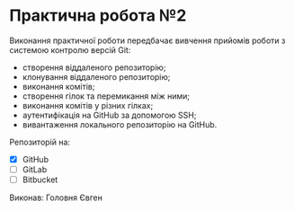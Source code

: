 # Практична робота №2
 Виконання практичної роботи передбачає вивчення прийомів роботи з системою контролю версій Git: 
 * створення віддаленого репозиторію;
 * клонування віддаленого репозиторію;
 * виконання комітів;
 * створення гілок та перемикання між ними;
 * виконання комітів у різних гілках;
 * аутентифікація на GitHub за допомогою SSH;
 * вивантаження локального репозиторію на GitHub.
 
 Репозиторій на:
- [x] GitHub
- [ ] GitLab
- [ ] Bitbucket

 Виконав: Головня Євген
